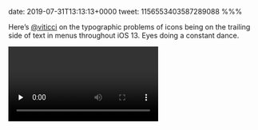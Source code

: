 date: 2019-07-31T13:13:13+0000
tweet: 1156553403587289088
%%%

Here’s [@viticci](https://twitter.com/viticci) on the typographic problems of icons being on the trailing side of text in menus throughout iOS 13. Eyes doing a constant dance.

<video src="6Xmgmqx1_L8tYOlb.mp4" controls preload="none" />

([relay.fm/adapt/6](https://www.relay.fm/adapt/6))
